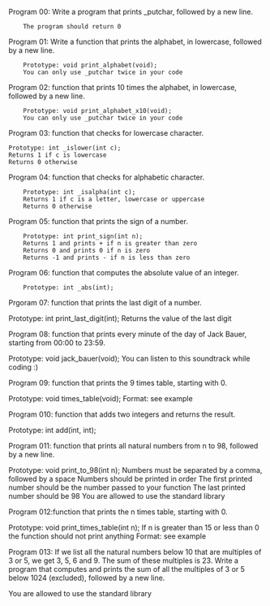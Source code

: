 Program 00: Write a program that prints _putchar, followed by a new line.

		The program should return 0

Program 01: Write a function that prints the alphabet, in lowercase, followed by a new line.

		Prototype: void print_alphabet(void);
		You can only use _putchar twice in your code


Program 02: function that prints 10 times the alphabet, in lowercase, followed by a new line.

		Prototype: void print_alphabet_x10(void);
		You can only use _putchar twice in your code

Program 03: function that checks for lowercase character.

	Prototype: int _islower(int c);
	Returns 1 if c is lowercase
	Returns 0 otherwise

Program 04: function that checks for alphabetic character.

		Prototype: int _isalpha(int c);
		Returns 1 if c is a letter, lowercase or uppercase
		Returns 0 otherwise 


Program 05:  function that prints the sign of a number.

		Prototype: int print_sign(int n);
		Returns 1 and prints + if n is greater than zero
		Returns 0 and prints 0 if n is zero
		Returns -1 and prints - if n is less than zero


Program 06: function that computes the absolute value of an integer.

		Prototype: int _abs(int);

Prgoram 07:  function that prints the last digit of a number.

Prototype: int print_last_digit(int);
Returns the value of the last digit


Program 08: function that prints every minute of the day of Jack Bauer, starting from 00:00 to 23:59.

Prototype: void jack_bauer(void);
You can listen to this soundtrack while coding :)


Program 09: function that prints the 9 times table, starting with 0.

Prototype: void times_table(void);
Format: see example


Program 010: function that adds two integers and returns the result.

Prototype: int add(int, int);


Program 011:  function that prints all natural numbers from n to 98, followed by a new line.

Prototype: void print_to_98(int n);
Numbers must be separated by a comma, followed by a space
Numbers should be printed in order
The first printed number should be the number passed to your function
The last printed number should be 98
You are allowed to use the standard library


Program 012:function that prints the n times table, starting with 0.

Prototype: void print_times_table(int n);
If n is greater than 15 or less than 0 the function should not print anything
Format: see example


Program 013: If we list all the natural numbers below 10 that are multiples of 3 or 5, we get 3, 5, 6 and 9. The sum of these multiples is 23. Write a program that computes and prints the sum of all the multiples of 3 or 5 below 1024 (excluded), followed by a new line.

You are allowed to use the standard library
